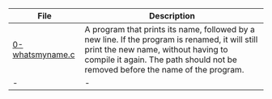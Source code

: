|File|Description|
|-|-|
|[0-whatsmyname.c](0-whatsmyname.c)|A program that prints its name, followed by a new line. If the program is renamed, it will still print the new name, without having to compile it again. The path should not be removed before the name of the program.|
|-|-|
